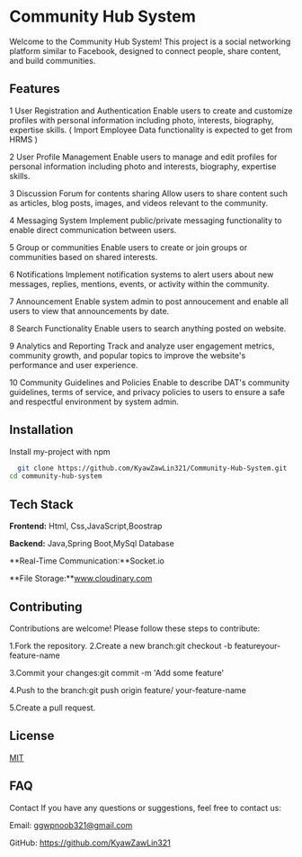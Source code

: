 
# Community Hub System

Welcome to the Community Hub System! This project is a social networking platform similar to Facebook, designed to connect people, share content, and build communities.

## Features

1	User Registration and Authentication	Enable users to create and customize profiles with personal information including photo, interests, biography, expertise skills.
		( Import Employee Data functionality is expected to get from HRMS )

2	User Profile Management	Enable users to manage and edit profiles for personal information including photo and interests, biography, expertise skills.

3	Discussion Forum for contents sharing	Allow users to share content such as articles, blog posts, images, and videos relevant to the community.

4	Messaging System	Implement public/private messaging functionality to enable direct communication between users.

5	Group or communities	Enable users to create or join groups or communities based on shared interests.

6	Notifications	Implement notification systems to alert users about new messages, replies, mentions, events, or activity within the community.

7	Announcement	Enable system admin to post annoucement and enable all users to view that announcements by date.

8	Search Functionality	Enable users to search anything posted on website.

9	Analytics and Reporting	Track and analyze user engagement metrics, community growth, and popular topics to improve the website's performance and user experience.

10	Community Guidelines and Policies	Enable to describe DAT's community guidelines, terms of service, and privacy policies to users to ensure a safe and respectful environment by system admin.



## Installation

Install my-project with npm

```bash
  git clone https://github.com/KyawZawLin321/Community-Hub-System.git
cd community-hub-system
```
    
## Tech Stack

**Frontend:** Html, Css,JavaScript,Boostrap

**Backend:** Java,Spring Boot,MySql Database

**Real-Time Communication:**Socket.io

**File Storage:**www.cloudinary.com


## Contributing

Contributions are welcome! Please follow these steps to contribute:

1.Fork the repository.
2.Create a new branch:git checkout -b featureyour-feature-name

3.Commit your changes:git commit -m 'Add some feature'

4.Push to the branch:git push origin feature/              your-feature-name

5.Create a pull request.



## License

[MIT](https://choosealicense.com/licenses/mit/)


## FAQ

Contact
If you have any questions or suggestions, feel free to contact us:

Email: ggwpnoob321@gmail.com

GitHub: https://github.com/KyawZawLin321


